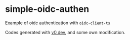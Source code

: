 # simple-oidc-authen

Example of oidc authentication with `oidc-client-ts`

Codes generated with [v0.dev](https://v0.dev/), and some own modification.